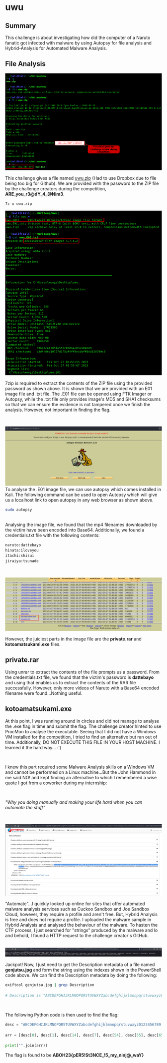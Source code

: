 # uwu

## Summary
This challenge is about investigating how did the computer of a Naruto fanatic got infected with malware by using Autopsy for file analysis and Hybrid-Analysis for Automated Malware Analysis.

## File Analysis
![](images/1.png)
<br>

This challenge gives a file named [uwu.zip](https://www.dropbox.com/scl/fi/llg2xex88d20oxbbq79b7/uwu.zip?rlkey=td9mmad9dff8bc968ghl9kqp5&dl=0) (Had to use Dropbox due to file being too big for Github). We are provided with the password to the ZIP file by the challenge creators during the competition, **ARE_you_r3@dY_4_@Nim3**.
<br>

```bash
7z x uwu.zip
```

![](images/2.png)
<br>

7zip is required to extract the contents of the ZIP file using the provided password as shown above. It is shown that we are provided with an E01 image file and .txt file. The .E01 file can be opened using FTK Imager or Autopsy, while the .txt file only provides image's MD5 and SHA1 checksums so that we can ensure the evidence is not tampered once we finish the analysis. However, not important in finding the flag.

<br>

![](images/3.png)
<br>
To analyse the .E01 image file, we can use autopsy which comes installed in Kali. The following command can be used to open Autopsy which will give us a localhost link to open autopsy in any web browser as shown above.

```bash
sudo autopsy
```

<br>
Analysing the image file, we found that the mp4 filenames downloaded by the victim have been encoded into Base64. Additionally, we found a credentials.txt file with the following contents:

```bash
naruto:dattebayo
hinata:iloveyou
itachi:shisui
jiraiya:tsunade
```

<br>

![](images/4.png)
<br>

However, the juiciest parts in the image file are the **private.rar** and **kotoamatsukami.exe** files.

## private.rar
Using unrar to extract the contents of the file prompts us a password. From the credentials.txt file, we found that the victim's password is **dattebayo** and using that enables us to extract the contents of the RAR file successfully. However, only more videos of Naruto with a Base64 encoded filename were found...Nothing useful.
<br>

## kotoamatsukami.exe
At this point, I was running around in circles and did not manage to analyse the .exe flag in time and submit the flag. The challenge creator hinted to use ProcMon to analyse the executable. Seeing that I did not have a Windows VM installed for the competition, I tried to find an alternative but ran out of time. Additionally, DO NOT EXECUTE THIS FILE IN YOUR HOST MACHINE. I learned it the hard way... :')

<br>

I knew this part required some Malware Analysis skills on a Windows VM and cannot be performed on a Linux machine...But the John Hammond in me said NO! and kept finding an alternative to which I remembered a wise quote I got from a coworker during my internship:

<br>

*"Why you doing manually and making your life hard when you can automate the stuff"*

<br>

![](images/5.png)
<br>


"Automate"...I quickly looked up online for sites that offer automated malware analysis services such as Cuckoo Sandbox and Joe Sandbox Cloud, however, they require a profile and aren't free. But, Hybrid Analysis is free and does not require a profile. I uploaded the malware sample in Hybrid Analysis and analysed the behaviour of the malware. To hasten the CTF process, I just searched for "strings" produced by the malware and lo and behold, I found a HTTP request to the challenge creator's GitHub. 
<br>
<br>

![](images/6.png)
<br>

Jackpot! Now, I just need to get the Description metadata of a file named **genjutsu.jpg** and form the string using the indexes shown in the PowerShell code above. We can find the Description metadata by doing the following:

```bash
exiftool genjutsu.jpg | grep Description

# Description is "ABCDEFGHIJKLMNOPQRSTUVWXYZabcdefghijklmnopqrstuvwxyz0123456789!_@{}"
```

<br>

The following Python code is then used to find the flag:

```python
desc = "ABCDEFGHIJKLMNOPQRSTUVWXYZabcdefghijklmnopqrstuvwxyz0123456789!_@{}"

arr = [desc[0], desc[1], desc[14], desc[7], desc[54], desc[55], desc[65], desc[41], desc[4], desc[17], desc[57], desc[62] desc[18], desc[45], desc[55], desc[13], desc[2], desc[4],  desc[63],  desc[62], desc[57], desc[63], desc[38],  desc[50], desc[63], desc[39],  desc[34], desc[39], desc[35], desc[64], desc[63], desc[48], desc[26], desc[24], desc[66]]

print("".join(arr))

```

The flag is found to be **ABOH23{pER5!St3NCE_!5_my_ninj@_waY}**
